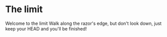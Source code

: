 The limit
=========
Welcome to the limit
Walk along the razor's edge, but don't look down, just keep your HEAD and you'll be finished!
